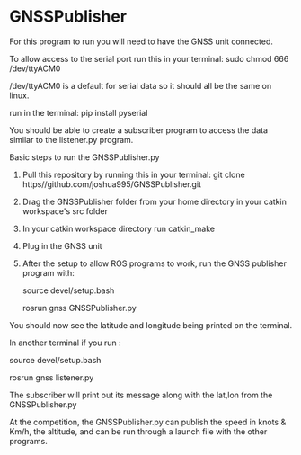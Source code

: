 # GNSSPublisher
For this program to run you will need to have the GNSS unit connected.

To allow access to the serial port run this in your terminal: sudo chmod 666 /dev/ttyACM0 

/dev/ttyACM0 is a default for serial data so it should all be the same on linux.

run in the terminal: pip install pyserial

You should be able to create a subscriber program to access the data similar to the listener.py program.

Basic steps to run the GNSSPublisher.py
1. Pull this repository by running this in your terminal: git clone https//github.com/joshua995/GNSSPublisher.git
2. Drag the GNSSPublisher folder from your home directory in your catkin workspace's src folder
3. In your catkin workspace directory run catkin_make
4. Plug in the GNSS unit
5. After the setup to allow ROS programs to work, run the GNSS publisher program with:
   
     source devel/setup.bash
   
     rosrun gnss GNSSPublisher.py

You should now see the latitude and longitude being printed on the terminal.

In another terminal if you run : 

  source devel/setup.bash
  
  rosrun gnss listener.py

The subscriber will print out its message along with the lat,lon from the GNSSPublisher.py

At the competition, the GNSSPublisher.py can publish the speed in knots & Km/h, the altitude, and can be run through a launch file with the other programs.
